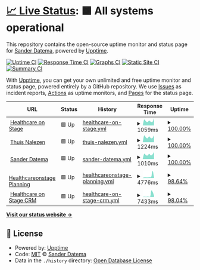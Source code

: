 # [📈 Live Status](https://sanderdatema.github.io/upptime): <!--live status--> **🟩 All systems operational**

This repository contains the open-source uptime monitor and status page for [Sander Datema](https://healthcareonstage.com), powered by [Upptime](https://github.com/upptime/upptime).

[![Uptime CI](https://github.com/koj-co/upptime/workflows/Uptime%20CI/badge.svg)](https://github.com/koj-co/upptime/actions?query=workflow%3A%22Uptime+CI%22)
[![Response Time CI](https://github.com/koj-co/upptime/workflows/Response%20Time%20CI/badge.svg)](https://github.com/koj-co/upptime/actions?query=workflow%3A%22Response+Time+CI%22)
[![Graphs CI](https://github.com/koj-co/upptime/workflows/Graphs%20CI/badge.svg)](https://github.com/koj-co/upptime/actions?query=workflow%3A%22Graphs+CI%22)
[![Static Site CI](https://github.com/koj-co/upptime/workflows/Static%20Site%20CI/badge.svg)](https://github.com/koj-co/upptime/actions?query=workflow%3A%22Static+Site+CI%22)
[![Summary CI](https://github.com/koj-co/upptime/workflows/Summary%20CI/badge.svg)](https://github.com/koj-co/upptime/actions?query=workflow%3A%22Summary+CI%22)

With [Upptime](https://upptime.js.org), you can get your own unlimited and free uptime monitor and status page, powered entirely by a GitHub repository. We use [Issues](https://github.com/sanderdatema/upptime/issues) as incident reports, [Actions](https://github.com/sanderdatema/upptime/actions) as uptime monitors, and [Pages](https://sanderdatema.github.io/upptime) for the status page.

<!--start: status pages-->
<!-- This summary is generated by Upptime (https://github.com/upptime/upptime) -->
<!-- Do not edit this manually, your changes will be overwritten -->
<!-- prettier-ignore -->
| URL | Status | History | Response Time | Uptime |
| --- | ------ | ------- | ------------- | ------ |
| <img alt="" src="https://favicons.githubusercontent.com/healthcareonstage.com" height="13"> [Healthcare on Stage](https://healthcareonstage.com) | 🟩 Up | [healthcare-on-stage.yml](https://github.com/sanderdatema/upptime/commits/master/history/healthcare-on-stage.yml) | <details><summary><img alt="Response time graph" src="./graphs/healthcare-on-stage/response-time-week.png" height="20"> 1059ms</summary><br><a href="https://sanderdatema.github.io/upptime/history/healthcare-on-stage"><img alt="Response time 1062" src="https://img.shields.io/endpoint?url=https%3A%2F%2Fraw.githubusercontent.com%2Fsanderdatema%2Fupptime%2Fmaster%2Fapi%2Fhealthcare-on-stage%2Fresponse-time.json"></a><br><a href="https://sanderdatema.github.io/upptime/history/healthcare-on-stage"><img alt="24-hour response time 980" src="https://img.shields.io/endpoint?url=https%3A%2F%2Fraw.githubusercontent.com%2Fsanderdatema%2Fupptime%2Fmaster%2Fapi%2Fhealthcare-on-stage%2Fresponse-time-day.json"></a><br><a href="https://sanderdatema.github.io/upptime/history/healthcare-on-stage"><img alt="7-day response time 1059" src="https://img.shields.io/endpoint?url=https%3A%2F%2Fraw.githubusercontent.com%2Fsanderdatema%2Fupptime%2Fmaster%2Fapi%2Fhealthcare-on-stage%2Fresponse-time-week.json"></a><br><a href="https://sanderdatema.github.io/upptime/history/healthcare-on-stage"><img alt="30-day response time 1062" src="https://img.shields.io/endpoint?url=https%3A%2F%2Fraw.githubusercontent.com%2Fsanderdatema%2Fupptime%2Fmaster%2Fapi%2Fhealthcare-on-stage%2Fresponse-time-month.json"></a><br><a href="https://sanderdatema.github.io/upptime/history/healthcare-on-stage"><img alt="1-year response time 1062" src="https://img.shields.io/endpoint?url=https%3A%2F%2Fraw.githubusercontent.com%2Fsanderdatema%2Fupptime%2Fmaster%2Fapi%2Fhealthcare-on-stage%2Fresponse-time-year.json"></a></details> | <details><summary><a href="https://sanderdatema.github.io/upptime/history/healthcare-on-stage">100.00%</a></summary><a href="https://sanderdatema.github.io/upptime/history/healthcare-on-stage"><img alt="All-time uptime 100.00%" src="https://img.shields.io/endpoint?url=https%3A%2F%2Fraw.githubusercontent.com%2Fsanderdatema%2Fupptime%2Fmaster%2Fapi%2Fhealthcare-on-stage%2Fuptime.json"></a><br><a href="https://sanderdatema.github.io/upptime/history/healthcare-on-stage"><img alt="24-hour uptime 100.00%" src="https://img.shields.io/endpoint?url=https%3A%2F%2Fraw.githubusercontent.com%2Fsanderdatema%2Fupptime%2Fmaster%2Fapi%2Fhealthcare-on-stage%2Fuptime-day.json"></a><br><a href="https://sanderdatema.github.io/upptime/history/healthcare-on-stage"><img alt="7-day uptime 100.00%" src="https://img.shields.io/endpoint?url=https%3A%2F%2Fraw.githubusercontent.com%2Fsanderdatema%2Fupptime%2Fmaster%2Fapi%2Fhealthcare-on-stage%2Fuptime-week.json"></a><br><a href="https://sanderdatema.github.io/upptime/history/healthcare-on-stage"><img alt="30-day uptime 100.00%" src="https://img.shields.io/endpoint?url=https%3A%2F%2Fraw.githubusercontent.com%2Fsanderdatema%2Fupptime%2Fmaster%2Fapi%2Fhealthcare-on-stage%2Fuptime-month.json"></a><br><a href="https://sanderdatema.github.io/upptime/history/healthcare-on-stage"><img alt="1-year uptime 100.00%" src="https://img.shields.io/endpoint?url=https%3A%2F%2Fraw.githubusercontent.com%2Fsanderdatema%2Fupptime%2Fmaster%2Fapi%2Fhealthcare-on-stage%2Fuptime-year.json"></a></details>
| <img alt="" src="https://favicons.githubusercontent.com/thuisnalezen.nl" height="13"> [Thuis Nalezen](https://thuisnalezen.nl) | 🟩 Up | [thuis-nalezen.yml](https://github.com/sanderdatema/upptime/commits/master/history/thuis-nalezen.yml) | <details><summary><img alt="Response time graph" src="./graphs/thuis-nalezen/response-time-week.png" height="20"> 1224ms</summary><br><a href="https://sanderdatema.github.io/upptime/history/thuis-nalezen"><img alt="Response time 1136" src="https://img.shields.io/endpoint?url=https%3A%2F%2Fraw.githubusercontent.com%2Fsanderdatema%2Fupptime%2Fmaster%2Fapi%2Fthuis-nalezen%2Fresponse-time.json"></a><br><a href="https://sanderdatema.github.io/upptime/history/thuis-nalezen"><img alt="24-hour response time 1412" src="https://img.shields.io/endpoint?url=https%3A%2F%2Fraw.githubusercontent.com%2Fsanderdatema%2Fupptime%2Fmaster%2Fapi%2Fthuis-nalezen%2Fresponse-time-day.json"></a><br><a href="https://sanderdatema.github.io/upptime/history/thuis-nalezen"><img alt="7-day response time 1224" src="https://img.shields.io/endpoint?url=https%3A%2F%2Fraw.githubusercontent.com%2Fsanderdatema%2Fupptime%2Fmaster%2Fapi%2Fthuis-nalezen%2Fresponse-time-week.json"></a><br><a href="https://sanderdatema.github.io/upptime/history/thuis-nalezen"><img alt="30-day response time 1136" src="https://img.shields.io/endpoint?url=https%3A%2F%2Fraw.githubusercontent.com%2Fsanderdatema%2Fupptime%2Fmaster%2Fapi%2Fthuis-nalezen%2Fresponse-time-month.json"></a><br><a href="https://sanderdatema.github.io/upptime/history/thuis-nalezen"><img alt="1-year response time 1136" src="https://img.shields.io/endpoint?url=https%3A%2F%2Fraw.githubusercontent.com%2Fsanderdatema%2Fupptime%2Fmaster%2Fapi%2Fthuis-nalezen%2Fresponse-time-year.json"></a></details> | <details><summary><a href="https://sanderdatema.github.io/upptime/history/thuis-nalezen">100.00%</a></summary><a href="https://sanderdatema.github.io/upptime/history/thuis-nalezen"><img alt="All-time uptime 100.00%" src="https://img.shields.io/endpoint?url=https%3A%2F%2Fraw.githubusercontent.com%2Fsanderdatema%2Fupptime%2Fmaster%2Fapi%2Fthuis-nalezen%2Fuptime.json"></a><br><a href="https://sanderdatema.github.io/upptime/history/thuis-nalezen"><img alt="24-hour uptime 100.00%" src="https://img.shields.io/endpoint?url=https%3A%2F%2Fraw.githubusercontent.com%2Fsanderdatema%2Fupptime%2Fmaster%2Fapi%2Fthuis-nalezen%2Fuptime-day.json"></a><br><a href="https://sanderdatema.github.io/upptime/history/thuis-nalezen"><img alt="7-day uptime 100.00%" src="https://img.shields.io/endpoint?url=https%3A%2F%2Fraw.githubusercontent.com%2Fsanderdatema%2Fupptime%2Fmaster%2Fapi%2Fthuis-nalezen%2Fuptime-week.json"></a><br><a href="https://sanderdatema.github.io/upptime/history/thuis-nalezen"><img alt="30-day uptime 100.00%" src="https://img.shields.io/endpoint?url=https%3A%2F%2Fraw.githubusercontent.com%2Fsanderdatema%2Fupptime%2Fmaster%2Fapi%2Fthuis-nalezen%2Fuptime-month.json"></a><br><a href="https://sanderdatema.github.io/upptime/history/thuis-nalezen"><img alt="1-year uptime 100.00%" src="https://img.shields.io/endpoint?url=https%3A%2F%2Fraw.githubusercontent.com%2Fsanderdatema%2Fupptime%2Fmaster%2Fapi%2Fthuis-nalezen%2Fuptime-year.json"></a></details>
| <img alt="" src="https://favicons.githubusercontent.com/sanderdatema.nl" height="13"> [Sander Datema](https://sanderdatema.nl) | 🟩 Up | [sander-datema.yml](https://github.com/sanderdatema/upptime/commits/master/history/sander-datema.yml) | <details><summary><img alt="Response time graph" src="./graphs/sander-datema/response-time-week.png" height="20"> 1010ms</summary><br><a href="https://sanderdatema.github.io/upptime/history/sander-datema"><img alt="Response time 1028" src="https://img.shields.io/endpoint?url=https%3A%2F%2Fraw.githubusercontent.com%2Fsanderdatema%2Fupptime%2Fmaster%2Fapi%2Fsander-datema%2Fresponse-time.json"></a><br><a href="https://sanderdatema.github.io/upptime/history/sander-datema"><img alt="24-hour response time 1036" src="https://img.shields.io/endpoint?url=https%3A%2F%2Fraw.githubusercontent.com%2Fsanderdatema%2Fupptime%2Fmaster%2Fapi%2Fsander-datema%2Fresponse-time-day.json"></a><br><a href="https://sanderdatema.github.io/upptime/history/sander-datema"><img alt="7-day response time 1010" src="https://img.shields.io/endpoint?url=https%3A%2F%2Fraw.githubusercontent.com%2Fsanderdatema%2Fupptime%2Fmaster%2Fapi%2Fsander-datema%2Fresponse-time-week.json"></a><br><a href="https://sanderdatema.github.io/upptime/history/sander-datema"><img alt="30-day response time 1028" src="https://img.shields.io/endpoint?url=https%3A%2F%2Fraw.githubusercontent.com%2Fsanderdatema%2Fupptime%2Fmaster%2Fapi%2Fsander-datema%2Fresponse-time-month.json"></a><br><a href="https://sanderdatema.github.io/upptime/history/sander-datema"><img alt="1-year response time 1028" src="https://img.shields.io/endpoint?url=https%3A%2F%2Fraw.githubusercontent.com%2Fsanderdatema%2Fupptime%2Fmaster%2Fapi%2Fsander-datema%2Fresponse-time-year.json"></a></details> | <details><summary><a href="https://sanderdatema.github.io/upptime/history/sander-datema">100.00%</a></summary><a href="https://sanderdatema.github.io/upptime/history/sander-datema"><img alt="All-time uptime 100.00%" src="https://img.shields.io/endpoint?url=https%3A%2F%2Fraw.githubusercontent.com%2Fsanderdatema%2Fupptime%2Fmaster%2Fapi%2Fsander-datema%2Fuptime.json"></a><br><a href="https://sanderdatema.github.io/upptime/history/sander-datema"><img alt="24-hour uptime 100.00%" src="https://img.shields.io/endpoint?url=https%3A%2F%2Fraw.githubusercontent.com%2Fsanderdatema%2Fupptime%2Fmaster%2Fapi%2Fsander-datema%2Fuptime-day.json"></a><br><a href="https://sanderdatema.github.io/upptime/history/sander-datema"><img alt="7-day uptime 100.00%" src="https://img.shields.io/endpoint?url=https%3A%2F%2Fraw.githubusercontent.com%2Fsanderdatema%2Fupptime%2Fmaster%2Fapi%2Fsander-datema%2Fuptime-week.json"></a><br><a href="https://sanderdatema.github.io/upptime/history/sander-datema"><img alt="30-day uptime 100.00%" src="https://img.shields.io/endpoint?url=https%3A%2F%2Fraw.githubusercontent.com%2Fsanderdatema%2Fupptime%2Fmaster%2Fapi%2Fsander-datema%2Fuptime-month.json"></a><br><a href="https://sanderdatema.github.io/upptime/history/sander-datema"><img alt="1-year uptime 100.00%" src="https://img.shields.io/endpoint?url=https%3A%2F%2Fraw.githubusercontent.com%2Fsanderdatema%2Fupptime%2Fmaster%2Fapi%2Fsander-datema%2Fuptime-year.json"></a></details>
| <img alt="" src="https://favicons.githubusercontent.com/oud.healthcareonstage.com" height="13"> [Healthcareonstage Planning](https://oud.healthcareonstage.com) | 🟩 Up | [healthcareonstage-planning.yml](https://github.com/sanderdatema/upptime/commits/master/history/healthcareonstage-planning.yml) | <details><summary><img alt="Response time graph" src="./graphs/healthcareonstage-planning/response-time-week.png" height="20"> 4776ms</summary><br><a href="https://sanderdatema.github.io/upptime/history/healthcareonstage-planning"><img alt="Response time 2593" src="https://img.shields.io/endpoint?url=https%3A%2F%2Fraw.githubusercontent.com%2Fsanderdatema%2Fupptime%2Fmaster%2Fapi%2Fhealthcareonstage-planning%2Fresponse-time.json"></a><br><a href="https://sanderdatema.github.io/upptime/history/healthcareonstage-planning"><img alt="24-hour response time 1869" src="https://img.shields.io/endpoint?url=https%3A%2F%2Fraw.githubusercontent.com%2Fsanderdatema%2Fupptime%2Fmaster%2Fapi%2Fhealthcareonstage-planning%2Fresponse-time-day.json"></a><br><a href="https://sanderdatema.github.io/upptime/history/healthcareonstage-planning"><img alt="7-day response time 4776" src="https://img.shields.io/endpoint?url=https%3A%2F%2Fraw.githubusercontent.com%2Fsanderdatema%2Fupptime%2Fmaster%2Fapi%2Fhealthcareonstage-planning%2Fresponse-time-week.json"></a><br><a href="https://sanderdatema.github.io/upptime/history/healthcareonstage-planning"><img alt="30-day response time 2593" src="https://img.shields.io/endpoint?url=https%3A%2F%2Fraw.githubusercontent.com%2Fsanderdatema%2Fupptime%2Fmaster%2Fapi%2Fhealthcareonstage-planning%2Fresponse-time-month.json"></a><br><a href="https://sanderdatema.github.io/upptime/history/healthcareonstage-planning"><img alt="1-year response time 2593" src="https://img.shields.io/endpoint?url=https%3A%2F%2Fraw.githubusercontent.com%2Fsanderdatema%2Fupptime%2Fmaster%2Fapi%2Fhealthcareonstage-planning%2Fresponse-time-year.json"></a></details> | <details><summary><a href="https://sanderdatema.github.io/upptime/history/healthcareonstage-planning">98.64%</a></summary><a href="https://sanderdatema.github.io/upptime/history/healthcareonstage-planning"><img alt="All-time uptime 99.54%" src="https://img.shields.io/endpoint?url=https%3A%2F%2Fraw.githubusercontent.com%2Fsanderdatema%2Fupptime%2Fmaster%2Fapi%2Fhealthcareonstage-planning%2Fuptime.json"></a><br><a href="https://sanderdatema.github.io/upptime/history/healthcareonstage-planning"><img alt="24-hour uptime 100.00%" src="https://img.shields.io/endpoint?url=https%3A%2F%2Fraw.githubusercontent.com%2Fsanderdatema%2Fupptime%2Fmaster%2Fapi%2Fhealthcareonstage-planning%2Fuptime-day.json"></a><br><a href="https://sanderdatema.github.io/upptime/history/healthcareonstage-planning"><img alt="7-day uptime 98.64%" src="https://img.shields.io/endpoint?url=https%3A%2F%2Fraw.githubusercontent.com%2Fsanderdatema%2Fupptime%2Fmaster%2Fapi%2Fhealthcareonstage-planning%2Fuptime-week.json"></a><br><a href="https://sanderdatema.github.io/upptime/history/healthcareonstage-planning"><img alt="30-day uptime 99.54%" src="https://img.shields.io/endpoint?url=https%3A%2F%2Fraw.githubusercontent.com%2Fsanderdatema%2Fupptime%2Fmaster%2Fapi%2Fhealthcareonstage-planning%2Fuptime-month.json"></a><br><a href="https://sanderdatema.github.io/upptime/history/healthcareonstage-planning"><img alt="1-year uptime 99.54%" src="https://img.shields.io/endpoint?url=https%3A%2F%2Fraw.githubusercontent.com%2Fsanderdatema%2Fupptime%2Fmaster%2Fapi%2Fhealthcareonstage-planning%2Fuptime-year.json"></a></details>
| <img alt="" src="https://favicons.githubusercontent.com/crm.healthcareonstage.com" height="13"> [Healthcare on Stage CRM](https://crm.healthcareonstage.com) | 🟩 Up | [healthcare-on-stage-crm.yml](https://github.com/sanderdatema/upptime/commits/master/history/healthcare-on-stage-crm.yml) | <details><summary><img alt="Response time graph" src="./graphs/healthcare-on-stage-crm/response-time-week.png" height="20"> 7433ms</summary><br><a href="https://sanderdatema.github.io/upptime/history/healthcare-on-stage-crm"><img alt="Response time 3089" src="https://img.shields.io/endpoint?url=https%3A%2F%2Fraw.githubusercontent.com%2Fsanderdatema%2Fupptime%2Fmaster%2Fapi%2Fhealthcare-on-stage-crm%2Fresponse-time.json"></a><br><a href="https://sanderdatema.github.io/upptime/history/healthcare-on-stage-crm"><img alt="24-hour response time 1398" src="https://img.shields.io/endpoint?url=https%3A%2F%2Fraw.githubusercontent.com%2Fsanderdatema%2Fupptime%2Fmaster%2Fapi%2Fhealthcare-on-stage-crm%2Fresponse-time-day.json"></a><br><a href="https://sanderdatema.github.io/upptime/history/healthcare-on-stage-crm"><img alt="7-day response time 7433" src="https://img.shields.io/endpoint?url=https%3A%2F%2Fraw.githubusercontent.com%2Fsanderdatema%2Fupptime%2Fmaster%2Fapi%2Fhealthcare-on-stage-crm%2Fresponse-time-week.json"></a><br><a href="https://sanderdatema.github.io/upptime/history/healthcare-on-stage-crm"><img alt="30-day response time 3089" src="https://img.shields.io/endpoint?url=https%3A%2F%2Fraw.githubusercontent.com%2Fsanderdatema%2Fupptime%2Fmaster%2Fapi%2Fhealthcare-on-stage-crm%2Fresponse-time-month.json"></a><br><a href="https://sanderdatema.github.io/upptime/history/healthcare-on-stage-crm"><img alt="1-year response time 3089" src="https://img.shields.io/endpoint?url=https%3A%2F%2Fraw.githubusercontent.com%2Fsanderdatema%2Fupptime%2Fmaster%2Fapi%2Fhealthcare-on-stage-crm%2Fresponse-time-year.json"></a></details> | <details><summary><a href="https://sanderdatema.github.io/upptime/history/healthcare-on-stage-crm">98.04%</a></summary><a href="https://sanderdatema.github.io/upptime/history/healthcare-on-stage-crm"><img alt="All-time uptime 99.43%" src="https://img.shields.io/endpoint?url=https%3A%2F%2Fraw.githubusercontent.com%2Fsanderdatema%2Fupptime%2Fmaster%2Fapi%2Fhealthcare-on-stage-crm%2Fuptime.json"></a><br><a href="https://sanderdatema.github.io/upptime/history/healthcare-on-stage-crm"><img alt="24-hour uptime 100.00%" src="https://img.shields.io/endpoint?url=https%3A%2F%2Fraw.githubusercontent.com%2Fsanderdatema%2Fupptime%2Fmaster%2Fapi%2Fhealthcare-on-stage-crm%2Fuptime-day.json"></a><br><a href="https://sanderdatema.github.io/upptime/history/healthcare-on-stage-crm"><img alt="7-day uptime 98.04%" src="https://img.shields.io/endpoint?url=https%3A%2F%2Fraw.githubusercontent.com%2Fsanderdatema%2Fupptime%2Fmaster%2Fapi%2Fhealthcare-on-stage-crm%2Fuptime-week.json"></a><br><a href="https://sanderdatema.github.io/upptime/history/healthcare-on-stage-crm"><img alt="30-day uptime 99.43%" src="https://img.shields.io/endpoint?url=https%3A%2F%2Fraw.githubusercontent.com%2Fsanderdatema%2Fupptime%2Fmaster%2Fapi%2Fhealthcare-on-stage-crm%2Fuptime-month.json"></a><br><a href="https://sanderdatema.github.io/upptime/history/healthcare-on-stage-crm"><img alt="1-year uptime 99.43%" src="https://img.shields.io/endpoint?url=https%3A%2F%2Fraw.githubusercontent.com%2Fsanderdatema%2Fupptime%2Fmaster%2Fapi%2Fhealthcare-on-stage-crm%2Fuptime-year.json"></a></details>

<!--end: status pages-->

[**Visit our status website →**](https://sanderdatema.github.io/upptime)

## 📄 License

- Powered by: [Upptime](https://github.com/upptime/upptime)
- Code: [MIT](./LICENSE) © [Sander Datema](https://healthcareonstage.com)
- Data in the `./history` directory: [Open Database License](https://opendatacommons.org/licenses/odbl/1-0/)
